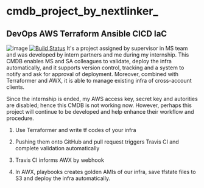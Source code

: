 # cmdb_project_by_nextlinker_
## DevOps AWS Terraform Ansible CICD IaC
![image](https://github.com/nathanjonjon/CMDB_project/edit/master/structure.png)
[![Build Status](https://travis-ci.org/internnn/nextlinker_cmdb.svg?branch=master)](https://travis-ci.org/internnn/nextlinker_cmdb)
It's a project assigned by supervisor in MS team and was developed by intern partners and me during my internship. This CMDB enables MS and SA colleagues to validate, deploy the infra automatically, and it supports version control, tracking and a system to notify and ask for approval of deployment. Moreover, combined with Terraformer and AWX, it is able to manage existing infra of cross-account clients.

Since the internship is ended, my AWS access key, secret key and autorities are disabled; hence this CMDB is not working now. However, perhaps this project will continue to be developed and help enhance their workflow and procedure.

1. Use Terraformer and write tf codes of your infra

2. Pushing them onto GitHub and pull request triggers Travis CI and complete validation automatically

3. Travis CI informs AWX by webhook

4. In AWX, playbooks creates golden AMIs of our infra, save tfstate files to S3 and deploy the infra automatically.
